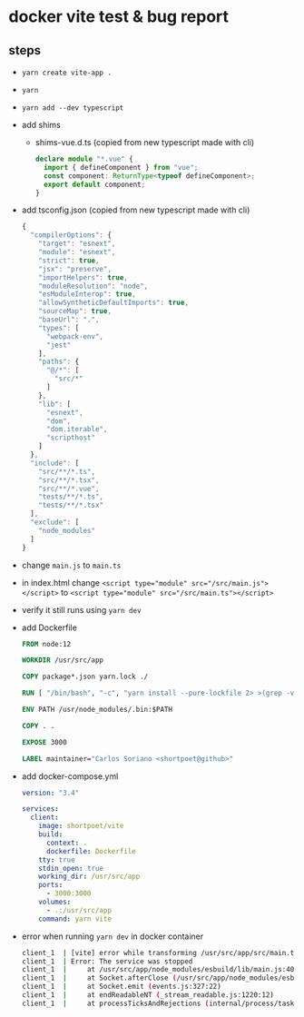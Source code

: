 # docker vite test & bug report

## steps

- `yarn create vite-app .`
- `yarn`
- `yarn add --dev typescript`
- add shims

  - shims-vue.d.ts (copied from new typescript made with cli)

    ```typescript
    declare module "*.vue" {
      import { defineComponent } from "vue";
      const component: ReturnType<typeof defineComponent>;
      export default component;
    }
    ```

- add tsconfig.json (copied from new typescript made with cli)

  ```typescript
  {
    "compilerOptions": {
      "target": "esnext",
      "module": "esnext",
      "strict": true,
      "jsx": "preserve",
      "importHelpers": true,
      "moduleResolution": "node",
      "esModuleInterop": true,
      "allowSyntheticDefaultImports": true,
      "sourceMap": true,
      "baseUrl": ".",
      "types": [
        "webpack-env",
        "jest"
      ],
      "paths": {
        "@/*": [
          "src/*"
        ]
      },
      "lib": [
        "esnext",
        "dom",
        "dom.iterable",
        "scripthost"
      ]
    },
    "include": [
      "src/**/*.ts",
      "src/**/*.tsx",
      "src/**/*.vue",
      "tests/**/*.ts",
      "tests/**/*.tsx"
    ],
    "exclude": [
      "node_modules"
    ]
  }
  ```

- change `main.js` to `main.ts`
- in index.html change
  `<script type="module" src="/src/main.js"></script>`
  to
  `<script type="module" src="/src/main.ts"></script>`
- verify it still runs using `yarn dev`
- add Dockerfile

  ```dockerfile
  FROM node:12

  WORKDIR /usr/src/app

  COPY package*.json yarn.lock ./

  RUN [ "/bin/bash", "-c", "yarn install --pure-lockfile 2> >(grep -v warning 1>&2) && mv node_modules ../"]

  ENV PATH /usr/node_modules/.bin:$PATH

  COPY . .

  EXPOSE 3000

  LABEL maintainer="Carlos Soriano <shortpoet@github>"
  ```

- add docker-compose.yml

  ```yml
  version: "3.4"

  services:
    client:
      image: shortpoet/vite
      build:
        context: .
        dockerfile: Dockerfile
      tty: true
      stdin_open: true
      working_dir: /usr/src/app
      ports:
        - 3000:3000
      volumes:
        - .:/usr/src/app
      command: yarn vite
  ```

- error when running `yarn dev` in docker container

  ```bash
  client_1  | [vite] error while transforming /usr/src/app/src/main.ts with esbuild:
  client_1  | Error: The service was stopped
  client_1  |     at /usr/src/app/node_modules/esbuild/lib/main.js:405:31
  client_1  |     at Socket.afterClose (/usr/src/app/node_modules/esbuild/lib/main.js:331:7)
  client_1  |     at Socket.emit (events.js:327:22)
  client_1  |     at endReadableNT (_stream_readable.js:1220:12)
  client_1  |     at processTicksAndRejections (internal/process/task_queues.js:84:21)
  ```
